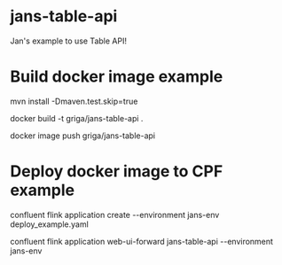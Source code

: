 # jans-table-api
Jan's example to use Table API!

Build docker image example
==========================
mvn install -Dmaven.test.skip=true

docker build -t griga/jans-table-api .

docker image push griga/jans-table-api 


Deploy docker image to CPF example
==================================
confluent flink application create --environment jans-env deploy_example.yaml

confluent flink application web-ui-forward jans-table-api --environment jans-env
